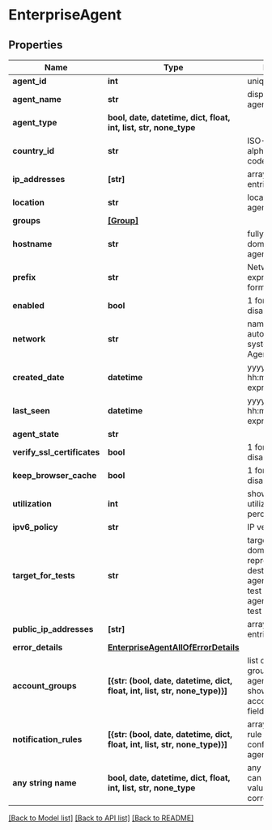 # EnterpriseAgent


## Properties
Name | Type | Description | Notes
------------ | ------------- | ------------- | -------------
**agent_id** | **int** | unique ID of agent | [optional] 
**agent_name** | **str** | display name of the agent | [optional] 
**agent_type** | **bool, date, datetime, dict, float, int, list, str, none_type** |  | [optional] 
**country_id** | **str** | ISO-3166-1 alpha-2 country code of the agent | [optional] 
**ip_addresses** | **[str]** | array of ipAddress entries | [optional] 
**location** | **str** | location of the agent | [optional] 
**groups** | [**[Group]**](Group.md) |  | [optional] 
**hostname** | **str** | fully qualified domain name of the agent | [optional] 
**prefix** | **str** | Network prefix, expressed in CIDR format | [optional] 
**enabled** | **bool** | 1 for enabled, 0 for disabled | [optional] 
**network** | **str** | name of the autonomous system in which the Agent is found | [optional] 
**created_date** | **datetime** | yyyy-MM-dd hh:mm:ss, expressed in UTC | [optional] 
**last_seen** | **datetime** | yyyy-MM-dd hh:mm:ss, expressed in UTC | [optional] 
**agent_state** | **str** |  | [optional] 
**verify_ssl_certificates** | **bool** | 1 for enabled, 0 for disabled | [optional] 
**keep_browser_cache** | **bool** | 1 for enabled, 0 for disabled | [optional] 
**utilization** | **int** | shows overall utilization percentage | [optional] 
**ipv6_policy** | **str** | IP version policy | [optional] 
**target_for_tests** | **str** | target IP address or domain name representing test destination when agent is acting as a test target in an agent-to-agent test | [optional] 
**public_ip_addresses** | **[str]** | array of ipAddress entries | [optional] 
**error_details** | [**EnterpriseAgentAllOfErrorDetails**](EnterpriseAgentAllOfErrorDetails.md) |  | [optional] 
**account_groups** | **[{str: (bool, date, datetime, dict, float, int, list, str, none_type)}]** | list of account groups to which the agent is assigned, showing aid and accountGroupName fields | [optional] 
**notification_rules** | **[{str: (bool, date, datetime, dict, float, int, list, str, none_type)}]** | array of notification rule objects configured on agent | [optional] 
**any string name** | **bool, date, datetime, dict, float, int, list, str, none_type** | any string name can be used but the value must be the correct type | [optional]

[[Back to Model list]](../README.md#documentation-for-models) [[Back to API list]](../README.md#documentation-for-api-endpoints) [[Back to README]](../README.md)


